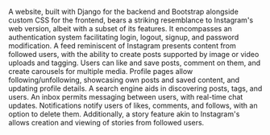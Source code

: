 A website, built with Django for the backend and Bootstrap alongside custom CSS for the frontend, bears a striking resemblance to Instagram's web version, albeit with a subset of its features. It encompasses an authentication system facilitating login, logout, signup, and password modification. A feed reminiscent of Instagram presents content from followed users, with the ability to create posts supported by image or video uploads and tagging. Users can like and save posts, comment on them, and create carousels for multiple media. Profile pages allow following/unfollowing, showcasing own posts and saved content, and updating profile details. A search engine aids in discovering posts, tags, and users. An inbox permits messaging between users, with real-time chat updates. Notifications notify users of likes, comments, and follows, with an option to delete them. Additionally, a story feature akin to Instagram's allows creation and viewing of stories from followed users.

